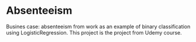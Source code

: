 # Absenteeism
Busines case: absenteeism from work as an example of binary classification using LogisticRegression.
This project is the project from Udemy course.
